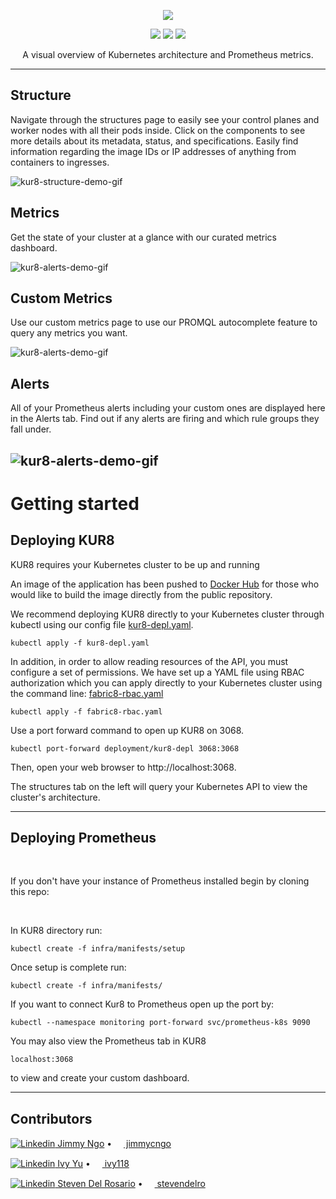 <p align="center">
  <img src="https://user-images.githubusercontent.com/83550543/128243086-db9ad69c-3db0-479c-b554-473011aca325.jpg"/>
</p>

<p align="center">
  <img src="https://travis-ci.com/oslabs-beta/Kur8.svg?branch=main"/>
  <img src="https://img.shields.io/docker/pulls/kur8/dashboard"/>
  <img src="https://img.shields.io/github/license/oslabs-beta/Kur8" /> 
</p>

<p align="center">
 A visual overview of Kubernetes architecture and Prometheus metrics.
</p>

---

## Structure

Navigate through the structures page to easily see your control planes and worker nodes with all their pods inside. Click on the components to see more details about its metadata, status, and specifications. Easily find information regarding the image IDs or IP addresses of anything from containers to ingresses.

![kur8-structure-demo-gif](https://github.com/oslabs-beta/Kur8/blob/dev/demo-gifs/kur8-structures-demo.gif)
     
## Metrics

Get the state of your cluster at a glance with our curated metrics dashboard.

![kur8-alerts-demo-gif](https://github.com/oslabs-beta/Kur8/blob/dev/demo-gifs/kur8-metrics-demo.gif)

## Custom Metrics

Use our custom metrics page to use our PROMQL autocomplete feature to query any metrics you want.

![kur8-alerts-demo-gif](https://github.com/oslabs-beta/Kur8/blob/dev/demo-gifs/kur8-custom-demo.gif)

## Alerts

All of your Prometheus alerts including your custom ones are displayed here in the Alerts tab. Find out if any alerts are firing and which rule groups they fall under.

![kur8-alerts-demo-gif](https://github.com/oslabs-beta/Kur8/blob/dev/demo-gifs/kur8-alerts-demo.gif)
---

# Getting started

## Deploying KUR8

KUR8 requires your Kubernetes cluster to be up and running

An image of the application has been pushed to [Docker Hub](https://hub.docker.com/repository/docker/kur8/dashboard) for those who would like to build the image directly from the public repository.

We recommend deploying KUR8 directly to your Kubernetes cluster through kubectl using our config file [kur8-depl.yaml](https://github.com/oslabs-beta/Kur8/blob/dev/infra/k8s/kur8-depl.yaml).

```
kubectl apply -f kur8-depl.yaml
```

In addition, in order to allow reading resources of the API, you must configure a set of permissions. We have set up a YAML file using RBAC authorization which you can apply directly to your Kubernetes cluster using the command line: [fabric8-rbac.yaml](https://github.com/oslabs-beta/Kur8/blob/dev/infra/k8s/fabric8-rbac.yaml)

```
kubectl apply -f fabric8-rbac.yaml
```

Use a port forward command to open up KUR8 on 3068.

```
kubectl port-forward deployment/kur8-depl 3068:3068
```

Then, open your web browser to http://localhost:3068.

The structures tab on the left will query your Kubernetes API to view the cluster's architecture.

---

## Deploying Prometheus

<br/>

If you don't have your instance of Prometheus installed begin by cloning this repo:

<br/>

In KUR8 directory run: 
```
kubectl create -f infra/manifests/setup
```

Once setup is complete run: 
```
kubectl create -f infra/manifests/
```

If you want to connect Kur8 to Prometheus open up the port by: 
```
kubectl --namespace monitoring port-forward svc/prometheus-k8s 9090
```

You may also view the Prometheus tab in KUR8 
```
localhost:3068
``` 
to view and create your custom dashboard.

---

## Contributors

[![Linkedin](https://i.stack.imgur.com/gVE0j.png) Jimmy Ngo](https://www.linkedin.com/in/jimmycngo/) • [<img src="https://github.githubassets.com/favicons/favicon-dark.png" width="15" height="15"> jimmycngo](https://github.com/jimmycngo)

[![Linkedin](https://i.stack.imgur.com/gVE0j.png) Ivy Yu](https://www.linkedin.com/in/ivy-yu-746a5b132/) • [<img src="https://github.githubassets.com/favicons/favicon-dark.png" width="15" height="15"> ivy118](https://github.com/ivy118)

[![Linkedin](https://i.stack.imgur.com/gVE0j.png) Steven Del Rosario](https://www.linkedin.com/in/stevendelro/) • [<img src="https://github.githubassets.com/favicons/favicon-dark.png" width="15" height="15"> stevendelro](https://github.com/stevendelro)
